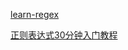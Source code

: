 
[learn-regex](https://github.com/ziishaned/learn-regex/blob/master/translations/README-cn.md)

[正则表达式30分钟入门教程](http://deerchao.net/tutorials/regex/regex.htm)


